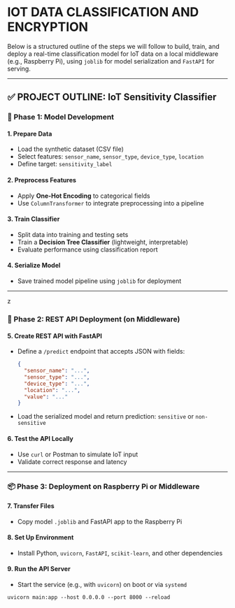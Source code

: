 # IOT DATA CLASSIFICATION AND ENCRYPTION 

Below is a structured outline of the steps we will follow to build, train, and deploy a real-time classification model for IoT data on a local middleware (e.g., Raspberry Pi), using `joblib` for model serialization and `FastAPI` for serving.

---

## ✅ PROJECT OUTLINE: IoT Sensitivity Classifier

### **🔧 Phase 1: Model Development**

#### 1. **Prepare Data**

* Load the synthetic dataset (CSV file)
* Select features: `sensor_name`, `sensor_type`, `device_type`, `location`
* Define target: `sensitivity_label`

#### 2. **Preprocess Features**

* Apply **One-Hot Encoding** to categorical fields
* Use `ColumnTransformer` to integrate preprocessing into a pipeline

#### 3. **Train Classifier**

* Split data into training and testing sets
* Train a **Decision Tree Classifier** (lightweight, interpretable)
* Evaluate performance using classification report

#### 4. **Serialize Model**

* Save trained model pipeline using `joblib` for deployment

---
z
### **🚀 Phase 2: REST API Deployment (on Middleware)**

#### 5. **Create REST API with FastAPI**

* Define a `/predict` endpoint that accepts JSON with fields:

  ```json
  {
    "sensor_name": "...",
    "sensor_type": "...",
    "device_type": "...",
    "location": "...",
    "value": "..."
  }
  ```
* Load the serialized model and return prediction: `sensitive` or `non-sensitive`

#### 6. **Test the API Locally**

* Use `curl` or Postman to simulate IoT input
* Validate correct response and latency

---

### **📦 Phase 3: Deployment on Raspberry Pi or Middleware**

#### 7. **Transfer Files**

* Copy model `.joblib` and FastAPI app to the Raspberry Pi

#### 8. **Set Up Environment**

* Install Python, `uvicorn`, `FastAPI`, `scikit-learn`, and other dependencies

#### 9. **Run the API Server**

* Start the service (e.g., with `uvicorn`) on boot or via `systemd`

```shell
uvicorn main:app --host 0.0.0.0 --port 8000 --reload
```